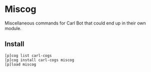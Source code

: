 # Miscog

Miscellaneous commands for Carl Bot that could end up in their own module.

## Install

```text
[p]cog list carl-cogs
[p]cog install carl-cogs miscog
[p]load miscog
```

